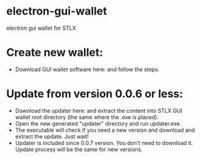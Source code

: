 # electron-gui-wallet
electron gui wallet for STLX

# Create new wallet:
- Download GUI wallet software here: and follow the steps.

# Update from version 0.0.6 or less:
- Download the updater here: and extract the content into STLX GUI wallet root directory (the same where the .exe is placed).
- Open the new generated "updater" directory and run updater.exe.
- The executable will check if you need a new version and download and extract the update. Just wait!
- Updater is included since 0.0.7 version. You don't need to download it. Update process will be the same for new versions.
